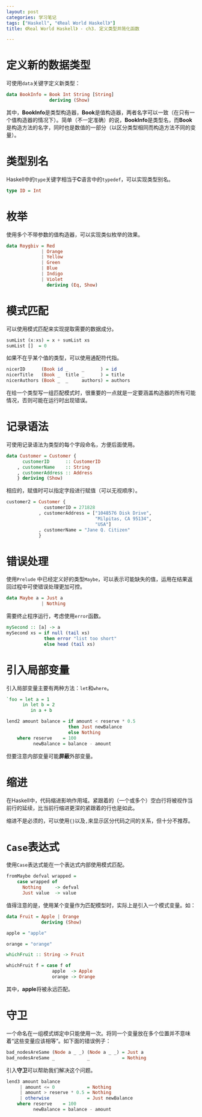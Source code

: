 ```yaml
---
layout: post
categories: 学习笔记
tags: ["Haskell", "《Real World Haskell》"]
title: 《Real World Haskell》 - ch3. 定义类型并简化函数

---
```


<!-- more -->

# 定义新的数据类型

可使用```data```关键字定义新类型：

```haskell
data BookInfo = Book Int String [String]
                deriving (Show)
```

其中，**BookInfo**是类型构造器，**Book**是值构造器，两者名字可以一致（在只有一个值构造器的情况下）。简单（不一定准确）的说，**BookInfo**是类型名，而**Book**是构造方法的名字，同时也是数值的一部分（以区分类型相同而构造方法不同的变量）。

# 类型别名

Haskell中的```type```关键字相当于**C**语言中的```typedef```，可以实现类型别名。

```haskell
type ID = Int
```

# 枚举

使用多个不带参数的值构造器，可以实现类似枚举的效果。

```haskell
data Roygbiv = Red
             | Orange
             | Yellow
             | Green
             | Blue
             | Indigo
             | Violet
               deriving (Eq, Show)
```

# 模式匹配

可以使用模式匹配来实现提取需要的数据成分。

```haskell
sumList (x:xs) = x + sumList xs
sumList []  = 0
```

如果不在乎某个值的类型，可以使用通配符代指。

```haskell
nicerID      (Book id _     _      ) = id
nicerTitle   (Book _  title _      ) = title
nicerAuthors (Book _  _     authors) = authors
```

在给一个类型写一组匹配模式时，很重要的一点就是一定要涵盖构造器的所有可能情况，否则可能在运行时出现错误。

# 记录语法

可使用记录语法为类型的每个字段命名，方便后面使用。

```haskell
data Customer = Customer {
      customerID      :: CustomerID
    , customerName    :: String
    , customerAddress :: Address
    } deriving (Show)
```

相应的，赋值时可以指定字段进行赋值（可以无视顺序）。

```haskell
customer2 = Customer {
              customerID = 271828
            , customerAddress = ["1048576 Disk Drive",
                                 "Milpitas, CA 95134",
                                 "USA"]
            , customerName = "Jane Q. Citizen"
            }
```

# 错误处理

使用```Prelude``` 中已经定义好的类型```Maybe```，可以表示可能缺失的值，运用在结果返回过程中可使错误处理更加可控。

```haskell
data Maybe a = Just a
             | Nothing
```

需要终止程序运行，考虑使用```error```函数。

```haskell
mySecond :: [a] -> a
mySecond xs = if null (tail xs)
              then error "list too short"
              else head (tail xs)
```

# 引入局部变量

引入局部变量主要有两种方法：```let```和```where```。

```haskell
`foo = let a = 1
      in let b = 2
         in a + b
```

```haskell
lend2 amount balance = if amount < reserve * 0.5
                       then Just newBalance
                       else Nothing
    where reserve    = 100
          newBalance = balance - amount
```

但要注意内部变量可能**屏蔽**外部变量。

# 缩进

在Haskell中，代码缩进影响作用域。紧跟着的（一个或多个）空白行将被视作当前行的延续，比当前行缩进更深的紧跟着的行也是如此。

缩进不是必须的，可以使用```{}```以及```,```来显示区分代码之间的关系，但十分不推荐。

# ```Case```表达式

使用```Case```表达式能在一个表达式内部使用模式匹配。

```haskell
fromMaybe defval wrapped =
    case wrapped of
      Nothing     -> defval
      Just value  -> value
```

值得注意的是，使用某个变量作为匹配模型时，实际上是引入一个模式变量。如：

```haskell
data Fruit = Apple | Orange
             deriving (Show)

apple = "apple"

orange = "orange"

whichFruit :: String -> Fruit

whichFruit f = case f of
                 apple  -> Apple
                 orange -> Orange
```

其中，**apple**将被永远匹配。

# 守卫

一个命名在一组模式绑定中只能使用一次。将同一个变量放在多个位置并不意味着“这些变量应该相等”。如下面的错误例子：

```haskell
bad_nodesAreSame (Node a _ _) (Node a _ _) = Just a
bad_nodesAreSame _            _            = Nothing
```

引入**守卫**可以帮助我们解决这个问题。

```haskell
lend3 amount balance
     | amount <= 0            = Nothing
     | amount > reserve * 0.5 = Nothing
     | otherwise              = Just newBalance
    where reserve    = 100
          newBalance = balance - amount
```

